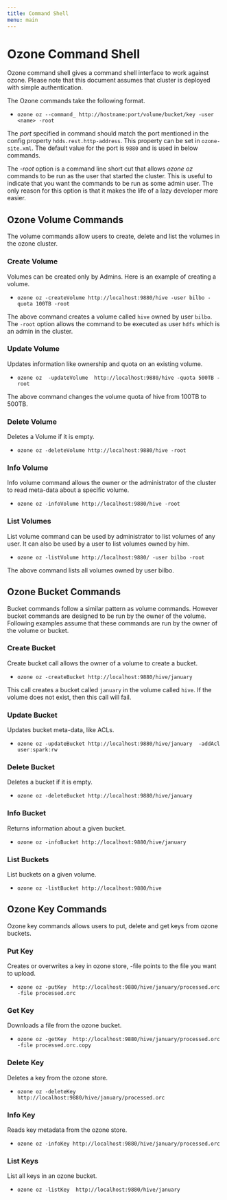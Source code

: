 ```yaml
---
title: Command Shell
menu: main
---
```

<!---
  Licensed under the Apache License, Version 2.0 (the "License");
  you may not use this file except in compliance with the License.
  You may obtain a copy of the License at

   http://www.apache.org/licenses/LICENSE-2.0

  Unless required by applicable law or agreed to in writing, software
  distributed under the License is distributed on an "AS IS" BASIS,
  WITHOUT WARRANTIES OR CONDITIONS OF ANY KIND, either express or implied.
  See the License for the specific language governing permissions and
  limitations under the License. See accompanying LICENSE file.
-->
Ozone Command Shell
===================

Ozone command shell gives a command shell interface to work against ozone.
Please note that this  document assumes that cluster is deployed
with simple authentication.

The Ozone commands take the following format.

* `ozone oz --command_ http://hostname:port/volume/bucket/key -user
<name> -root`

The *port* specified in command should match the port mentioned in the config
property `hdds.rest.http-address`. This property can be set in `ozone-site.xml`.
The default value for the port is `9880` and is used in below commands.

The *-root* option is a command line short cut that allows *ozone oz*
commands to be run as the user that started the cluster. This is useful to
indicate that you want the commands to be run as some admin user. The only
reason for this option is that it makes the life of a lazy developer more
easier.

Ozone Volume Commands
--------------------

The volume commands allow users to create, delete and list the volumes in the
ozone cluster.

### Create Volume

Volumes can be created only by Admins. Here is an example of creating a volume.

* `ozone oz -createVolume http://localhost:9880/hive -user bilbo -quota
100TB -root`

The above command creates a volume called `hive` owned by user `bilbo`. The
`-root` option allows the command to be executed as user `hdfs` which is an
admin in the cluster.

### Update Volume

Updates information like ownership and quota on an existing volume.

* `ozone oz  -updateVolume  http://localhost:9880/hive -quota 500TB -root`

The above command changes the volume quota of hive from 100TB to 500TB.

### Delete Volume
Deletes a Volume if it is empty.

* `ozone oz -deleteVolume http://localhost:9880/hive -root`


### Info Volume
Info volume command allows the owner or the administrator of the cluster to read meta-data about a specific volume.

* `ozone oz -infoVolume http://localhost:9880/hive -root`

### List Volumes

List volume command can be used by administrator to list volumes of any user. It can also be used by a user to list volumes owned by him.

* `ozone oz -listVolume http://localhost:9880/ -user bilbo -root`

The above command lists all volumes owned by user bilbo.

Ozone Bucket Commands
--------------------

Bucket commands follow a similar pattern as volume commands. However bucket commands are designed to be run by the owner of the volume.
Following examples assume that these commands are run by the owner of the volume or bucket.


### Create Bucket

Create bucket call allows the owner of a volume to create a bucket.

* `ozone oz -createBucket http://localhost:9880/hive/january`

This call creates a bucket called `january` in the volume called `hive`. If
the volume does not exist, then this call will fail.


### Update Bucket
Updates bucket meta-data, like ACLs.

* `ozone oz -updateBucket http://localhost:9880/hive/january  -addAcl
user:spark:rw`

### Delete Bucket
Deletes a bucket if it is empty.

* `ozone oz -deleteBucket http://localhost:9880/hive/january`

### Info Bucket
Returns information about a given bucket.

* `ozone oz -infoBucket http://localhost:9880/hive/january`

### List Buckets
List buckets on a given volume.

* `ozone oz -listBucket http://localhost:9880/hive`

Ozone Key Commands
------------------

Ozone key commands allows users to put, delete and get keys from ozone buckets.

### Put Key
Creates or overwrites a key in ozone store, -file points to the file you want
to upload.

* `ozone oz -putKey  http://localhost:9880/hive/january/processed.orc  -file
processed.orc`

### Get Key
Downloads a file from the ozone bucket.

* `ozone oz -getKey  http://localhost:9880/hive/january/processed.orc  -file
  processed.orc.copy`

### Delete Key
Deletes a key  from the ozone store.

* `ozone oz -deleteKey http://localhost:9880/hive/january/processed.orc`

### Info Key
Reads  key metadata from the ozone store.

* `ozone oz -infoKey http://localhost:9880/hive/january/processed.orc`

### List Keys
List all keys in an ozone bucket.

* `ozone oz -listKey  http://localhost:9880/hive/january`
